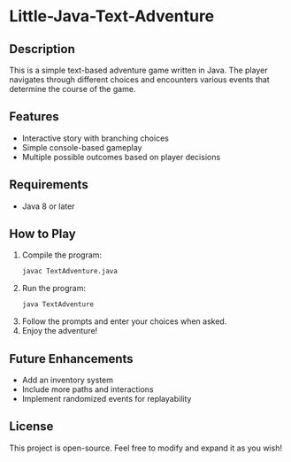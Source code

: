 # Little-Java-Text-Adventure

## Description
This is a simple text-based adventure game written in Java. The player navigates through different choices and encounters various events that determine the course of the game.

## Features
- Interactive story with branching choices
- Simple console-based gameplay
- Multiple possible outcomes based on player decisions

## Requirements
- Java 8 or later

## How to Play
1. Compile the program:
   ```sh
   javac TextAdventure.java
   ```
2. Run the program:
   ```sh
   java TextAdventure
   ```
3. Follow the prompts and enter your choices when asked.
4. Enjoy the adventure!

## Future Enhancements
- Add an inventory system
- Include more paths and interactions
- Implement randomized events for replayability

## License
This project is open-source. Feel free to modify and expand it as you wish!

